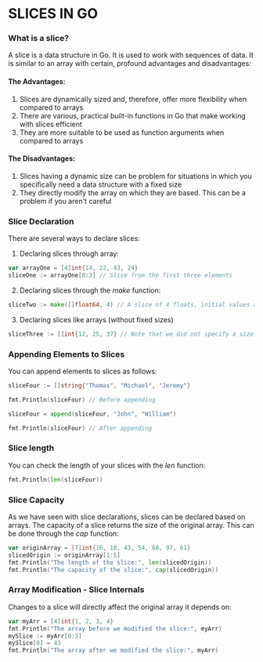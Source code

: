 # SLICES IN GO


### What is a slice?

A slice is a data structure in Go. It is used to work with sequences of data. It is similar to an array with certain, profound advantages and disadvantages:
#### The Advantages:
1) Slices are dynamically sized and, therefore, offer more flexibility when compared to arrays
2) There are various, practical built-in functions in Go that make working with slices efficient
3) They are more suitable to be used as function arguments when compared to arrays

#### The Disadvantages:
1) Slices having a dynamic size can be problem for situations in which you specifically need a data structure with a fixed size
2) They directly modify the array on which they are based. This can be a problem if you aren't careful


### Slice Declaration
There are several ways to declare slices:
1) Declaring slices through array:
```Go
var arrayOne = [4]int{14, 22, 43, 24}
sliceOne := arrayOne[0:3] // Slice from the first three elements
```
2) Declaring slices through the _make_ function:
```Go
sliceTwo := make([]float64, 4) // A slice of 4 floats, initial values are set to 0
```

3) Declaring slices like arrays (without fixed sizes)
```Go
sliceThree := []int{12, 25, 37} // Note that we did not specify a size
```

### Appending Elements to Slices
You can append elements to slices as follows:
```Go
sliceFour := []string{"Thomas", "Michael", "Jeremy"}

fmt.Println(sliceFour) // Before appending

sliceFour = append(sliceFour, "John", "William")

fmt.Println(sliceFour) // After appending
```

### Slice length
You can check the length of your slices with the _len_ function:
```Go
fmt.Println(len(sliceFour))
```

### Slice Capacity
As we have seen with slice declarations, slices can be declared based on arrays. The capacity of a slice returns the size of the original array. This can be done through the _cap_ function:
```Go
var originArray = [7]int{16, 18, 43, 54, 68, 97, 61}
slicedOrigin := originArray[1:5]
fmt.Println("The length of the slice:", len(slicedOrigin))
fmt.Println("The capacity of the slice:", cap(slicedOrigin))
```

### Array Modification - Slice Internals
Changes to a slice will directly affect the original array it depends on:
```Go
var myArr = [4]int{1, 2, 3, 4}
fmt.Println("The array before we modified the slice:", myArr)
mySlice := myArr[0:3]
mySlice[0] = 43
fmt.Println("The array after we modified the slice:", myArr)
```







   

